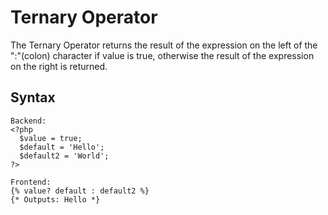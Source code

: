 Ternary Operator
==================
The Ternary Operator returns the result of the expression on the left of the ":"(colon) character if value is true,
 otherwise the result of the expression on the right is returned.

Syntax
--------------
```
Backend:
<?php
  $value = true;
  $default = 'Hello';
  $default2 = 'World';
?>

Frontend:
{% value? default : default2 %}
{* Outputs: Hello *}
```
